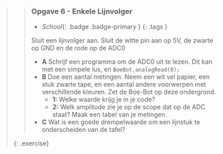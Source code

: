 >> ### Opgave 6 - Enkele Lijnvolger
>>
>> - *School*{: .badge .badge-primary }
>>{: .tags }
>>
>>
>> Sluit een lijnvolger aan. Sluit de witte pin aan op 5V, de zwarte op GND en de rode op de ADC0
>>
>> - **A** Schrijf een programma om de ADC0 uit te lezen. Dit kan met een simpele lus, en ```BoeBot.analogRead(0);```
>> - **B** Doe een aantal metingen. Neem een wit vel papier, een stuk zwarte tape, en een aantal andere voorwerpen met verschillende kleuren. Zet de Boe-Bot op deze ondergrond.
>>		- **1:** Welke waarde krijg je in je code?
>>		- **2:** Welk amplitude zie je op de scope dat op de ADC staat?
>> Maak een tabel van je metingen.
>> - **C** Wat is een goede drempelwaarde om een lijnstuk te onderscheiden van de tafel?
>>
>{: .exercise}